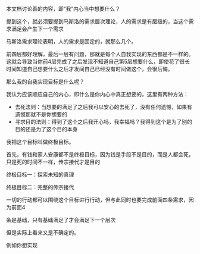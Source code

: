 本文档讨论善的内容，即“我”内心当中想要什么？

提到这个，就必须要提到马斯洛的需求层次理论，人的需求是有层级的，当这个需求满足会产生下一个需求

马斯洛需求理论表明，人的需求是固定的，就那么几个。

前四层都好理解，最后一层有问题，那就是每个人自我实现的东西都是不一样的。这就会导致当你前4层完成了之后发现不知道自己第5层想要什么，即使花了很长时间知道自己想要什么之后才发间自己已经没有时间做这个，会很后悔。

那么我的自我实现目标是什么呢？

我认为应该顺应自己的内心，即什么是你内心中真正想要的，这里有两种方法：

- 去死法则：当想要的满足了之后我可以安心的去死了，没有任何遗憾，如果有遗憾那就不是你想要的
- 寻求目的法则：得到了这个之后我开心吗，我幸福吗？我得到这个是为了别的目的还是为了这个目的本身

我把这个目标叫做终极目标。

首先，有钱和家人安康都不是终极目标，因为钱是手段不是目的，而是人都会死，只是死的时间不一样，传宗接代才是目的

终极目标一：探索未知的真理

终极目标二：完整的传宗接代

一切的行动都可以围绕这个目标进行行动，但与此同时也要完成前面四条需求，因为前面4

条是基础，只有基础满足了才会满足下一个层次

但是实际上看来又是不确定的。

例如你想实现